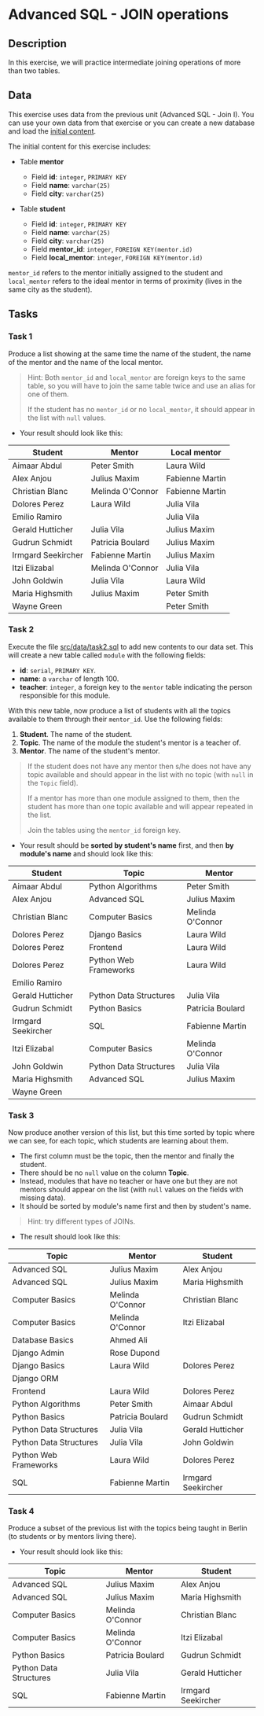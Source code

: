 # Advanced SQL - JOIN operations

## Description

In this exercise, we will practice intermediate joining operations of more than two tables.

## Data

This exercise uses data from the previous unit (Advanced SQL - Join I). You can use your own data from that exercise or you can create a new database and load the [initial content](src/data/initial.sql).

The initial content for this exercise includes:

- Table **mentor**
  - Field **id**: `integer`, `PRIMARY KEY`
  - Field **name**: `varchar(25)`
  - Field **city**: `varchar(25)`

- Table **student**
  - Field **id**: `integer`, `PRIMARY KEY`
  - Field **name**: `varchar(25)`
  - Field **city**: `varchar(25)`
  - Field **mentor_id**: `integer`, `FOREIGN KEY(mentor.id)`
  - Field **local_mentor**: `integer`, `FOREIGN KEY(mentor.id)`

`mentor_id` refers to the mentor initially assigned to the student and `local_mentor` refers to the ideal mentor in terms of proximity (lives in the same city as the student).

##

## Tasks

###

### Task 1

Produce a list showing at the same time the name of the student, the name of the mentor and the name of the local mentor.

> Hint: Both `mentor_id` and `local_mentor` are foreign keys to the same table, so you will have to join the same table twice and use an alias for one of them.
>
> If the student has no `mentor_id` or no `local_mentor`, it should appear in the list with `null` values.

- Your result should look like this:

| Student            | Mentor           | Local mentor    |
|--------------------|------------------|-----------------|
| Aimaar Abdul       | Peter Smith      | Laura Wild      |
| Alex Anjou         | Julius Maxim     | Fabienne Martin |
| Christian Blanc    | Melinda O'Connor | Fabienne Martin |
| Dolores Perez      | Laura Wild       | Julia Vila      |
| Emilio Ramiro      |                  | Julia Vila      |
| Gerald Hutticher   | Julia Vila       | Julius Maxim    |
| Gudrun Schmidt     | Patricia Boulard | Julius Maxim    |
| Irmgard Seekircher | Fabienne Martin  | Julius Maxim    |
| Itzi Elizabal      | Melinda O'Connor | Julia Vila      |
| John Goldwin       | Julia Vila       | Laura Wild      |
| Maria Highsmith    | Julius Maxim     | Peter Smith     |
| Wayne Green        |                  | Peter Smith     |

###

### Task 2

Execute the file [src/data/task2.sql](src/data/task2.sql) to add new contents to our data set. This will create a new table called `module` with the following fields:

- **id**: `serial`, `PRIMARY KEY`.
- **name**: a `varchar` of length 100.
- **teacher**: `integer`, a foreign key to the `mentor` table indicating the person responsible for this module.

With this new table, now produce a list of students with all the topics available to them through their `mentor_id`. Use the following fields:

1. **Student**. The name of the student.
1. **Topic**. The name of the module the student's mentor is a teacher of.
1. **Mentor**. The name of the student's mentor.

> If the student does not have any mentor then s/he does not have any topic available and should appear in the list with no topic (with `null` in the `Topic` field).
>
> If a mentor has more than one module assigned to them, then the student has more than one topic available and will appear repeated in the list.
>
> Join the tables using the `mentor_id` foreign key.

- Your result should be **sorted by student's name** first, and then **by module's name** and should look like this:

| Student            | Topic                  | Mentor           |
|--------------------|------------------------|------------------|
| Aimaar Abdul       | Python Algorithms      | Peter Smith      |
| Alex Anjou         | Advanced SQL           | Julius Maxim     |
| Christian Blanc    | Computer Basics        | Melinda O'Connor |
| Dolores Perez      | Django Basics          | Laura Wild       |
| Dolores Perez      | Frontend               | Laura Wild       |
| Dolores Perez      | Python Web Frameworks  | Laura Wild       |
| Emilio Ramiro      |                        |                  |
| Gerald Hutticher   | Python Data Structures | Julia Vila       |
| Gudrun Schmidt     | Python Basics          | Patricia Boulard |
| Irmgard Seekircher | SQL                    | Fabienne Martin  |
| Itzi Elizabal      | Computer Basics        | Melinda O'Connor |
| John Goldwin       | Python Data Structures | Julia Vila       |
| Maria Highsmith    | Advanced SQL           | Julius Maxim     |
| Wayne Green        |                        |                  |


###

### Task 3

Now produce another version of this list, but this time sorted by topic where we can see, for each topic, which students are learning about them.

- The first column must be the topic, then the mentor and finally the student.
- There should be no `null` value on the column **Topic**.
- Instead, modules that have no teacher or have one but they are not mentors should appear on the list (with `null` values on the fields with missing data).
- It should be sorted by module's name first and then by student's name.

> Hint: try different types of JOINs.

- The result should look like this:

| Topic                  | Mentor           | Student            |
|------------------------|------------------|--------------------|
| Advanced SQL           | Julius Maxim     | Alex Anjou         |
| Advanced SQL           | Julius Maxim     | Maria Highsmith    |
| Computer Basics        | Melinda O'Connor | Christian Blanc    |
| Computer Basics        | Melinda O'Connor | Itzi Elizabal      |
| Database Basics        | Ahmed Ali        |                    |
| Django Admin           | Rose Dupond      |                    |
| Django Basics          | Laura Wild       | Dolores Perez      |
| Django ORM             |                  |                    |
| Frontend               | Laura Wild       | Dolores Perez      |
| Python Algorithms      | Peter Smith      | Aimaar Abdul       |
| Python Basics          | Patricia Boulard | Gudrun Schmidt     |
| Python Data Structures | Julia Vila       | Gerald Hutticher   |
| Python Data Structures | Julia Vila       | John Goldwin       |
| Python Web Frameworks  | Laura Wild       | Dolores Perez      |
| SQL                    | Fabienne Martin  | Irmgard Seekircher |

###

### Task 4

Produce a subset of the previous list with the topics being taught in Berlin (to students or by mentors living there).

- Your result should look like this:

| Topic                  | Mentor           | Student            |
|------------------------|------------------|--------------------|
| Advanced SQL           | Julius Maxim     | Alex Anjou         |
| Advanced SQL           | Julius Maxim     | Maria Highsmith    |
| Computer Basics        | Melinda O'Connor | Christian Blanc    |
| Computer Basics        | Melinda O'Connor | Itzi Elizabal      |
| Python Basics          | Patricia Boulard | Gudrun Schmidt     |
| Python Data Structures | Julia Vila       | Gerald Hutticher   |
| SQL                    | Fabienne Martin  | Irmgard Seekircher |
